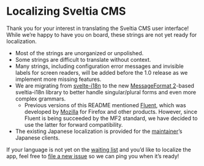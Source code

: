 # Localizing Sveltia CMS

Thank you for your interest in translating the Sveltia CMS user interface! While we’re happy to have you on board, these strings are not yet ready for localization.

- Most of the strings are unorganized or unpolished.
- Some strings are difficult to translate without context.
- Many strings, including configuration error messages and invisible labels for screen readers, will be added before the 1.0 release as we implement more missing features.
- We are migrating from [svelte-i18n](https://github.com/kaisermann/svelte-i18n) to the new [MessageFormat 2](https://github.com/unicode-org/message-format-wg)-based sveltia-i18n library to better handle singular/plural forms and even more complex grammars.
  - Previous versions of this README mentioned [Fluent](https://projectfluent.org/), which was developed by [Mozilla](https://www.mozilla.org/) for Firefox and other products. However, since Fluent is being succeeded by the MF2 standard, we have decided to use the latter for forward compatibility.
- The existing Japanese localization is provided for the [maintainer](https://github.com/kyoshino)’s Japanese clients.

If your language is not yet on the [waiting list](https://github.com/sveltia/sveltia-cms/labels/l10n) and you’d like to localize the app, feel free to [file a new issue](https://github.com/sveltia/sveltia-cms/issues/new?labels=l10n) so we can ping you when it’s ready!
